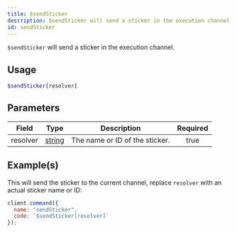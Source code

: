 ```yaml
---
title: $sendSticker
description: $sendSticker will send a sticker in the execution channel.
id: sendSticker
---
```


`$sendSticker` will send a sticker in the execution channel.

## Usage

```php
$sendSticker[resolver]
```

## Parameters

| Field    | Type                                                                                              | Description                    | Required |
| -------- | ------------------------------------------------------------------------------------------------- | ------------------------------ | :------: |
| resolver | [string](https://developer.mozilla.org/en-US/docs/Web/JavaScript/Reference/Global_Objects/String) | The name or ID of the sticker. |   true   |

## Example(s)

This will send the sticker to the current channel, replace `resolver` with an actual sticker name or ID:

```js
client.command({
  name: "sendSticker",
  code: `$sendSticker[resolver]`
});
```